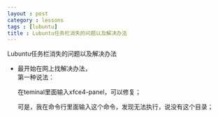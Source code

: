 ```yaml
---
layout : post
category : lessons
tags : [lubuntu]
title : Lubuntu任务栏消失的问题以及解决办法
---
```


<p>Lubuntu任务栏消失的问题以及解决办法</p>
<ul>
  <li>最开始在网上找解决办法，</li>
  第一种说法：


  在teminal里面输入xfce4-panel，可以修复；

  可是，我在命令行里面输入这个命令，发现无法执行，说没有这个目录；
  
  
  
  
  
  
  
  
  
  
  
  
  
  
</ul>